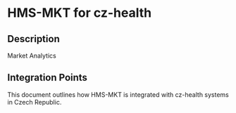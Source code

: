 # HMS-MKT for cz-health

## Description

Market Analytics

## Integration Points

This document outlines how HMS-MKT is integrated with cz-health systems in Czech Republic.
